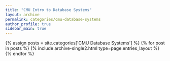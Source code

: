 ```yaml
---
title: "CMU Intro to Database Systems"
layout: archive
permalink: categories/cmu-database-systems
author_profile: true
sidebar_main: true
---
```


{% assign posts = site.categories['CMU Database Systems'] %}
{% for post in posts %} {% include archive-single2.html type=page.entries_layout %} {% endfor %}